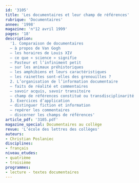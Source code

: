 ```yaml
---
id: '3105'
title: 'Les documentaires et leur champ de références'
rubrique: 'Documentaires'
annee: '1998'
magazine: 'n°12 avril 1999'
pages: '18'
description: 
  '1. Comparaison de documentaires
  – à propos de Van Gogh
  – les horaires de Louis XIV
  – ce que « science » signifie
  – Pasteur et l’infiniment petit
  – sur les animaux préhistoriques
  – les amphibiens et leurs caractéristiques
  – les rainettes sont-elles des grenouilles ?
  2. L’organisation de l’information documentaire
  – faits de réalité et commentaires
  – savoir acquis, savoir transitoire
  – champ de références constitué ou transdisciplinarité
  3. Exercices d’application
  – distinguer fiction et information
  – repérer les commentaires
  – discerner les champs de références'
article_pdf: '3105.pdf'
magazine_special: Documentaires au collège
revue: 'L’école des lettres des collèges'
auteurs:
- Christian Poslaniec
disciplines:
- français
niveau_etudes:
- quatrième
- troisième
programmes:
- lecture - textes documentaires
---
```

